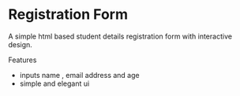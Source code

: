 # Registration Form
A simple html based student details registration form with interactive design.

Features
- inputs name , email address and age
- simple and elegant ui
  

